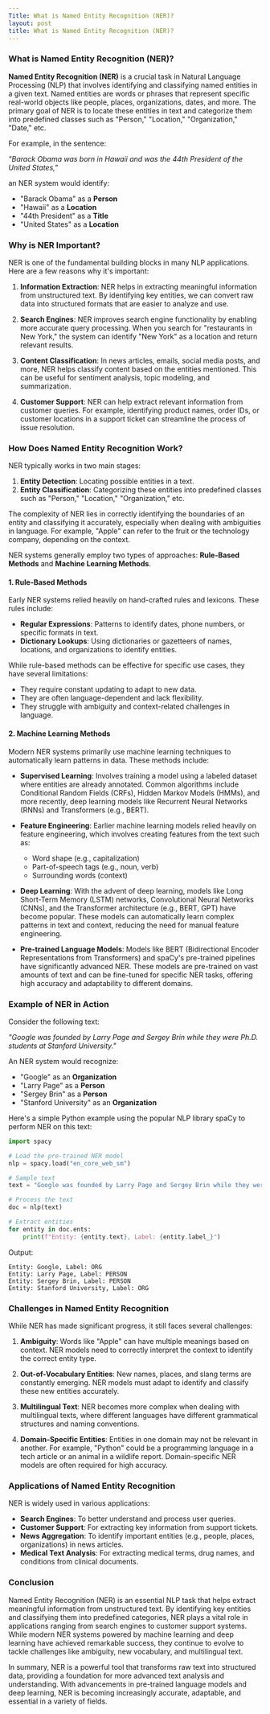 ```yaml
---
Title: What is Named Entity Recognition (NER)?
layout: post
title: What is Named Entity Recognition (NER)?
---
```

### What is Named Entity Recognition (NER)?

**Named Entity Recognition (NER)** is a crucial task in Natural Language Processing (NLP) that involves identifying and classifying named entities in a given text. Named entities are words or phrases that represent specific real-world objects like people, places, organizations, dates, and more. The primary goal of NER is to locate these entities in text and categorize them into predefined classes such as "Person," "Location," "Organization," "Date," etc.

For example, in the sentence: 

*"Barack Obama was born in Hawaii and was the 44th President of the United States,"* 

an NER system would identify:
- "Barack Obama" as a **Person**
- "Hawaii" as a **Location**
- "44th President" as a **Title**
- "United States" as a **Location**

### Why is NER Important?

NER is one of the fundamental building blocks in many NLP applications. Here are a few reasons why it's important:

1. **Information Extraction**: NER helps in extracting meaningful information from unstructured text. By identifying key entities, we can convert raw data into structured formats that are easier to analyze and use.

2. **Search Engines**: NER improves search engine functionality by enabling more accurate query processing. When you search for "restaurants in New York," the system can identify "New York" as a location and return relevant results.

3. **Content Classification**: In news articles, emails, social media posts, and more, NER helps classify content based on the entities mentioned. This can be useful for sentiment analysis, topic modeling, and summarization.

4. **Customer Support**: NER can help extract relevant information from customer queries. For example, identifying product names, order IDs, or customer locations in a support ticket can streamline the process of issue resolution.

### How Does Named Entity Recognition Work?

NER typically works in two main stages:
1. **Entity Detection**: Locating possible entities in a text.
2. **Entity Classification**: Categorizing these entities into predefined classes such as "Person," "Location," "Organization," etc.

The complexity of NER lies in correctly identifying the boundaries of an entity and classifying it accurately, especially when dealing with ambiguities in language. For example, "Apple" can refer to the fruit or the technology company, depending on the context. 

NER systems generally employ two types of approaches: **Rule-Based Methods** and **Machine Learning Methods**.

#### 1. Rule-Based Methods

Early NER systems relied heavily on hand-crafted rules and lexicons. These rules include:
- **Regular Expressions**: Patterns to identify dates, phone numbers, or specific formats in text.
- **Dictionary Lookups**: Using dictionaries or gazetteers of names, locations, and organizations to identify entities.

While rule-based methods can be effective for specific use cases, they have several limitations:
- They require constant updating to adapt to new data.
- They are often language-dependent and lack flexibility.
- They struggle with ambiguity and context-related challenges in language.

#### 2. Machine Learning Methods

Modern NER systems primarily use machine learning techniques to automatically learn patterns in data. These methods include:

- **Supervised Learning**: Involves training a model using a labeled dataset where entities are already annotated. Common algorithms include Conditional Random Fields (CRFs), Hidden Markov Models (HMMs), and more recently, deep learning models like Recurrent Neural Networks (RNNs) and Transformers (e.g., BERT).

- **Feature Engineering**: Earlier machine learning models relied heavily on feature engineering, which involves creating features from the text such as:
  - Word shape (e.g., capitalization)
  - Part-of-speech tags (e.g., noun, verb)
  - Surrounding words (context)

- **Deep Learning**: With the advent of deep learning, models like Long Short-Term Memory (LSTM) networks, Convolutional Neural Networks (CNNs), and the Transformer architecture (e.g., BERT, GPT) have become popular. These models can automatically learn complex patterns in text and context, reducing the need for manual feature engineering.

- **Pre-trained Language Models**: Models like BERT (Bidirectional Encoder Representations from Transformers) and spaCy's pre-trained pipelines have significantly advanced NER. These models are pre-trained on vast amounts of text and can be fine-tuned for specific NER tasks, offering high accuracy and adaptability to different domains.

### Example of NER in Action

Consider the following text:

*"Google was founded by Larry Page and Sergey Brin while they were Ph.D. students at Stanford University."*

An NER system would recognize:
- "Google" as an **Organization**
- "Larry Page" as a **Person**
- "Sergey Brin" as a **Person**
- "Stanford University" as an **Organization**

Here's a simple Python example using the popular NLP library spaCy to perform NER on this text:

```python
import spacy

# Load the pre-trained NER model
nlp = spacy.load("en_core_web_sm")

# Sample text
text = "Google was founded by Larry Page and Sergey Brin while they were Ph.D. students at Stanford University."

# Process the text
doc = nlp(text)

# Extract entities
for entity in doc.ents:
    print(f"Entity: {entity.text}, Label: {entity.label_}")
```

Output:
```
Entity: Google, Label: ORG
Entity: Larry Page, Label: PERSON
Entity: Sergey Brin, Label: PERSON
Entity: Stanford University, Label: ORG
```

### Challenges in Named Entity Recognition

While NER has made significant progress, it still faces several challenges:

1. **Ambiguity**: Words like "Apple" can have multiple meanings based on context. NER models need to correctly interpret the context to identify the correct entity type.

2. **Out-of-Vocabulary Entities**: New names, places, and slang terms are constantly emerging. NER models must adapt to identify and classify these new entities accurately.

3. **Multilingual Text**: NER becomes more complex when dealing with multilingual texts, where different languages have different grammatical structures and naming conventions.

4. **Domain-Specific Entities**: Entities in one domain may not be relevant in another. For example, "Python" could be a programming language in a tech article or an animal in a wildlife report. Domain-specific NER models are often required for high accuracy.

### Applications of Named Entity Recognition

NER is widely used in various applications:
- **Search Engines**: To better understand and process user queries.
- **Customer Support**: For extracting key information from support tickets.
- **News Aggregation**: To identify important entities (e.g., people, places, organizations) in news articles.
- **Medical Text Analysis**: For extracting medical terms, drug names, and conditions from clinical documents.

### Conclusion

Named Entity Recognition (NER) is an essential NLP task that helps extract meaningful information from unstructured text. By identifying key entities and classifying them into predefined categories, NER plays a vital role in applications ranging from search engines to customer support systems. While modern NER systems powered by machine learning and deep learning have achieved remarkable success, they continue to evolve to tackle challenges like ambiguity, new vocabulary, and multilingual text.

In summary, NER is a powerful tool that transforms raw text into structured data, providing a foundation for more advanced text analysis and understanding. With advancements in pre-trained language models and deep learning, NER is becoming increasingly accurate, adaptable, and essential in a variety of fields.
